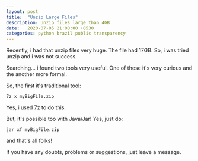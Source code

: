 ```yaml
---
layout: post
title:  "Unzip Large Files"
description: Unzip files large than 4GB
date:   2020-07-05 21:00:00 +0530
categories: python brazil public transparency
---
```


Recently, i had that unzip files very huge. The file had 17GB. So, i was tried unzip and i was not success.

Searching... i found two tools very useful. One of these it's very curious and the another more formal.

So, the first it's traditional tool:

```
7z x myBigFile.zip 
```

Yes, i used 7z to do this.

But, it's possible too with Java/Jar! Yes, just do:

```
jar xf myBigFile.zip 
```

and that's all folks!

If you have any doubts, problems or suggestions, just leave a message.

